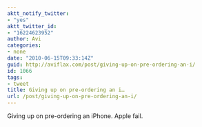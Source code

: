 ```yaml
---
aktt_notify_twitter:
- "yes"
aktt_twitter_id:
- "16224623952"
author: Avi
categories:
- none
date: "2010-06-15T09:33:14Z"
guid: http://aviflax.com/post/giving-up-on-pre-ordering-an-i/
id: 1066
tags:
- tweet
title: Giving up on pre-ordering an i…
url: /post/giving-up-on-pre-ordering-an-i/
---
```

Giving up on pre-ordering an iPhone. Apple fail.